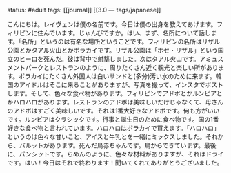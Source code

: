 status: #adult 
tags: [[journal]] [[3.0 — tags/japanese]]

こんにちは。レイヴェンは僕の名前です。今日は僕の出身を教えてあげます。フィリピンに住んでいます。じゅんびですか。はい、まず、名所について話します。「名所」というのは有名な場所ということです。フィリピンの名所はリザル公園とかタアル火山とかボラカイです。リザル公園は「ホセ・リザル」という国立のヒーロを死んだ。彼は背中で射撃しました。次はタアル火山です。アミュスメントパークとレストランのように、周りたくさん近く観光と楽しい所があります。ボラカイにたくさん外国人は白いサンドと(多分)汚い水のために来ます。韓国のアイドルはそこに来ることがありますが、写真を撮って、インスタでポストします。そして、色々な食べ物があります。フィリピンでアドボとかルンピアとかハロハロがあります。レストランのアドボは美味しいだけじゃなくて、母さんのアドボはすごく美味しいです。それは1番大好きなアドボです。何も方がいいです。ルンピアはクラシックです。行事と誕生日のために食べ物です。国の1番好きな食べ物と言われています。ハロハロはボラカイで買えます。「ハロハロ」というのは色々な甘いこと、アイスと牛乳とを一緒にミックスしました。それから、バルットがあります。死んだ鳥赤ちゃんです。鳥からできています。最後に、パンシットです。らめんのように、色々な材料がありますが、それはドライです。はい！今日はそれで終わります！聞いてくれてありがとうございました。
